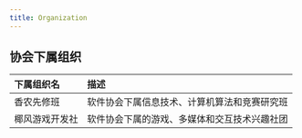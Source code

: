 ```yaml
---
title: Organization
---
```


## 协会下属组织

| 下属组织名     | 描述                                         |
| :------------- | :------------------------------------------- |
| 香农先修班     | 软件协会下属信息技术、计算机算法和竞赛研究班 |
| 椰风游戏开发社 | 软件协会下属的游戏、多媒体和交互技术兴趣社团 |
